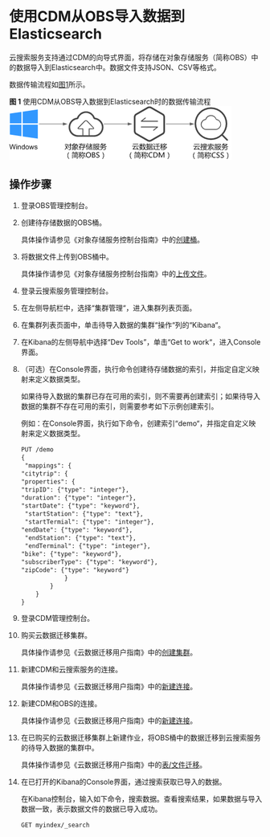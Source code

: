 # 使用CDM从OBS导入数据到Elasticsearch<a name="css_01_0046"></a>

云搜索服务支持通过CDM的向导式界面，将存储在对象存储服务（简称OBS）中的数据导入到Elasticsearch中。数据文件支持JSON、CSV等格式。

数据传输流程如[图1](#fig1214102620618)所示。

**图 1**  使用CDM从OBS导入数据到Elasticsearch时的数据传输流程<a name="fig1214102620618"></a>  
![](figures/使用CDM从OBS导入数据到Elasticsearch时的数据传输流程.png "使用CDM从OBS导入数据到Elasticsearch时的数据传输流程")

## 操作步骤<a name="section189761043105118"></a>

1.  登录OBS管理控制台。
2.  创建待存储数据的OBS桶。

    具体操作请参见《对象存储服务控制台指南》中的[创建桶](https://support.huaweicloud.com/usermanual-obs/zh-cn_topic_0045829050.html)。

3.  将数据文件上传到OBS桶中。

    具体操作请参见《对象存储服务控制台指南》中的[上传文件](https://support.huaweicloud.com/usermanual-obs/zh-cn_topic_0045829660.html)。

4.  登录云搜索服务管理控制台。
5.  在左侧导航栏中，选择“集群管理“，进入集群列表页面。
6.  在集群列表页面中，单击待导入数据的集群“操作“列的“Kibana“。
7.  在Kibana的左侧导航中选择“Dev Tools”，单击“Get to work“，进入Console界面。
8.  （可选）在Console界面，执行命令创建待存储数据的索引，并指定自定义映射来定义数据类型。

    如果待导入数据的集群已存在可用的索引，则不需要再创建索引；如果待导入数据的集群不存在可用的索引，则需要参考如下示例创建索引。

    例如：在Console界面，执行如下命令，创建索引“demo“，并指定自定义映射来定义数据类型。

    ```
    PUT /demo
    {
     "mappings": { 
    "citytrip": { 
    "properties": { 
    "tripID": {"type": "integer"}, 
    "duration": {"type": "integer"}, 
    "startDate": {"type": "keyword"},
     "startStation": {"type": "text"},
     "startTermial": {"type": "integer"}, 
    "endDate": {"type": "keyword"},
     "endStation": {"type": "text"},
     "endTerminal": {"type": "integer"}, 
    "bike": {"type": "keyword"}, 
    "subscriberType": {"type": "keyword"}, 
    "zipCode": {"type": "keyword"} 
                } 
            } 
        }
    }
    ```

9.  登录CDM管理控制台。
10. 购买云数据迁移集群。

    具体操作请参见《云数据迁移用户指南》中的[创建集群](https://support.huaweicloud.com/usermanual-cdm/cdm_01_0018.html)。

11. 新建CDM和云搜索服务的连接。

    具体操作请参见《云数据迁移用户指南》中的[新建连接](https://support.huaweicloud.com/usermanual-cdm/cdm_01_0023.html)。

12. 新建CDM和OBS的连接。

    具体操作请参见《云数据迁移用户指南》中的[新建连接](https://support.huaweicloud.com/usermanual-cdm/cdm_01_0023.html)。

13. 在已购买的云数据迁移集群上新建作业，将OBS桶中的数据迁移到云搜索服务的待导入数据的集群中。

    具体操作请参见《云数据迁移用户指南》中的[表/文件迁移](https://support.huaweicloud.com/usermanual-cdm/cdm_01_0033.html)。

14. 在已打开的Kibana的Console界面，通过搜索获取已导入的数据。

    在Kibana控制台，输入如下命令，搜索数据。查看搜索结果，如果数据与导入数据一致，表示数据文件的数据已导入成功。

    ```
    GET myindex/_search
    ```


